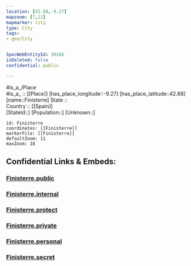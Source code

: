 ```yaml
---
location: [42.88,-9.27] 
mapzoom: [7,12] 
mapmarker: city 
type: City
tags:
- geo/City


SpocWebEntityId: 30168
isDeleted: false
confidential: public

---
```

#is_a_/Place  
#is_a_ :: [[Place]] 
[has_place_longitude::-9.27] 
[has_place_latitude::42.88] 
[name::Finisterre] 
State ::  
Country :: [[Spain]]  
[StateId::] 
[Population::] 
[Unknown::] 


```leaflet
id: Finisterre
coordinates: [[Finisterre]] 
markerFile: [[Finisterre]] 
defaultZoom: 11 
maxZoom: 18
```


## Confidential Links & Embeds: 

### [Finisterre.public](/_public/\Earth\Continent\Europe\Europe~South\Spain\CityFinisterre.public.md) 

### [Finisterre.internal](/_internal/\Earth\Continent\Europe\Europe~South\Spain\CityFinisterre.internal.md) 

### [Finisterre.protect](/_protect/\Earth\Continent\Europe\Europe~South\Spain\CityFinisterre.protect.md) 

### [Finisterre.private](/_private/\Earth\Continent\Europe\Europe~South\Spain\CityFinisterre.private.md) 

### [Finisterre.personal](/_personal/\Earth\Continent\Europe\Europe~South\Spain\CityFinisterre.personal.md) 

### [Finisterre.secret](/_secret/\Earth\Continent\Europe\Europe~South\Spain\CityFinisterre.secret.md)


